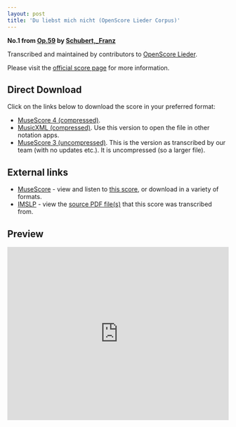 ```yaml
---
layout: post
title: 'Du liebst mich nicht (OpenScore Lieder Corpus)'
---
```


__No.1 from [Op.59](https://fourscoreandmore.org/openscore/lieder/Schubert,_Franz/Op.59/) by [Schubert,_Franz](https://fourscoreandmore.org/openscore/lieder/Schubert,_Franz)__

Transcribed and maintained by contributors to [OpenScore Lieder].

Please visit the [official score page] for more information.

[official score page]: https://musescore.com/openscore-lieder-corpus/scores/5103323
[OpenScore Lieder]: https://musescore.com/openscore-lieder-corpus

## Direct Download

Click on the links below to download the score in your preferred format:
- [MuseScore 4 (compressed)](https://fourscoreandmore.org/openscore/lieder/Schubert,_Franz/Op.59/1_Du_liebst_mich_nicht.mscz).
- [MusicXML (compressed)](https://fourscoreandmore.org/openscore/lieder/Schubert,_Franz/Op.59/1_Du_liebst_mich_nicht.mxl). Use this version to open the file in other notation apps.
- [MuseScore 3 (uncompressed)](https://raw.githubusercontent.com/OpenScore/Lieder/refs/heads/main/scores/Schubert,_Franz/Op.59/1_Du_liebst_mich_nicht/lc5103323.mscx). This is the version as transcribed by our team (with no updates etc.). It is uncompressed (so a larger file).

## External links

- [MuseScore] - view and listen to [this score][MuseScore], or download in a variety of formats.
- [IMSLP] - view the [source PDF file(s)][IMSLP] that this score was transcribed from.

[MuseScore]: https://musescore.com/score/5103323
[IMSLP]: https://imslp.org/wiki/Special:ReverseLookup/16349

## Preview

<iframe width="100%" height="394" src="https://musescore.com/openscore-lieder-corpus/scores/5103323/embed" frameborder="0" allowfullscreen allow="autoplay; fullscreen"></iframe>
